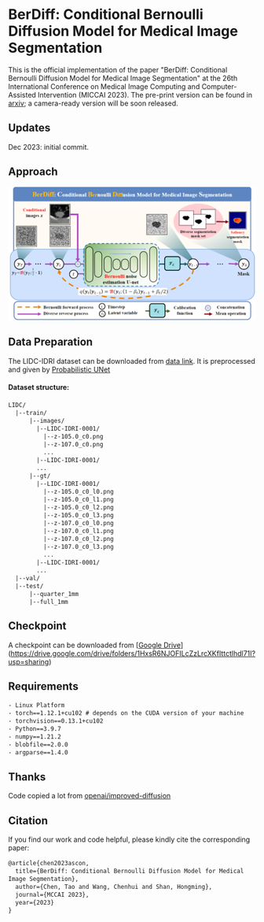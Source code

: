 # BerDiff: Conditional Bernoulli Diffusion Model for Medical Image Segmentation
This is the official implementation of the paper "BerDiff: Conditional Bernoulli Diffusion Model for Medical Image Segmentation" at the 26th International Conference on Medical Image Computing and Computer-Assisted Intervention (MICCAI 2023). The pre-print version can be found in [arxiv](https://arxiv.org/abs/2304.04429); a camera-ready version will be soon released.

## Updates
Dec 2023: initial commit.  

## Approach
![](figs/berdiff.png)

## Data Preparation
The LIDC-IDRI dataset can be downloaded from [data link](https://pantheon.corp.google.com/storage/browser/hpunet-data/lidc_crops). It is preprocessed and given by [Probabilistic UNet](https://github.com/SimonKohl/probabilistic_unet)

#### Dataset structure:
```
LIDC/
  |--train/
      |--images/
        |--LIDC-IDRI-0001/
          |--z-105.0_c0.png
          |--z-107.0_c0.png
          ...
        |--LIDC-IDRI-0001/
        ...
      |--gt/
        |--LIDC-IDRI-0001/
          |--z-105.0_c0_l0.png
          |--z-105.0_c0_l1.png
          |--z-105.0_c0_l2.png
          |--z-105.0_c0_l3.png
          |--z-107.0_c0_l0.png
          |--z-107.0_c0_l1.png
          |--z-107.0_c0_l2.png
          |--z-107.0_c0_l3.png
          ...
        |--LIDC-IDRI-0001/
        ...
  |--val/
  |--test/
      |--quarter_1mm
      |--full_1mm
```

## Checkpoint
A checkpoint can be downloaded from [[Google Drive](https://drive.google.com/drive/folders/1HxsR6NJOFILcZzLrcXKfIttctlhdl71I?usp=sharing)](https://drive.google.com/drive/folders/1HxsR6NJOFILcZzLrcXKfIttctlhdl71I?usp=sharing)

## Requirements
```
- Linux Platform
- torch==1.12.1+cu102 # depends on the CUDA version of your machine
- torchvision==0.13.1+cu102
- Python==3.9.7
- numpy==1.21.2
- blobfile==2.0.0
- argparse==1.4.0
```

## Thanks
Code copied a lot from [openai/improved-diffusion](https://github.com/openai/improved-diffusion)

## Citation
If you find our work and code helpful, please kindly cite the corresponding paper:
```
@article{chen2023ascon,
  title={BerDiff: Conditional Bernoulli Diffusion Model for Medical Image Segmentation},
  author={Chen, Tao and Wang, Chenhui and Shan, Hongming},
  journal={MCCAI 2023},
  year={2023}
}
```
